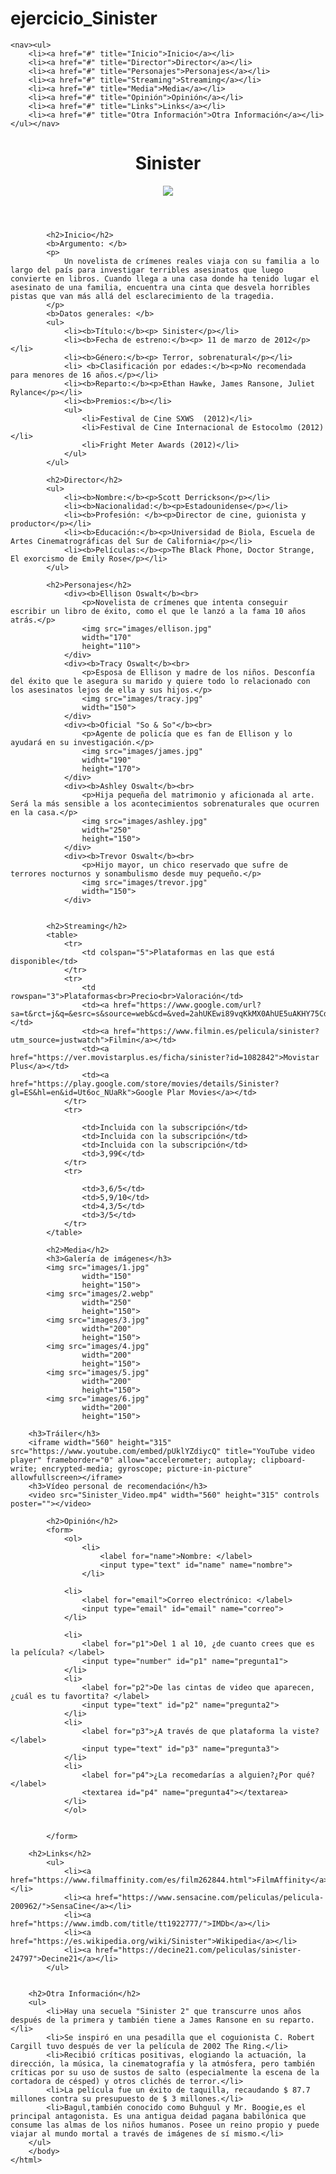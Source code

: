 # ejercicio_Sinister
<!DOCTYPE html>
<html lang="es">
<head>
    <meta charset="UTF-8">
    <meta http-equiv="X-UA-Compatible" content="IE=edge">
    <meta name="viewport" content="width=device-width, initial-scale=1.0">
    <title>Sinister</title>
    <style>table, tr, td{
        border: 1px solid black;
        border-collapse: collapse;
        text-align: center;
    }</style>
  <style>
    .mainmenubtn {
        background-color: skyblue;
        color: white;
        border: none;
        cursor: pointer;
        padding:20px;
        margin-top:20px;
    }
    .mainmenubtn:hover {
        background-color: blue;
        }
    .dropdown {
        position: relative;
        display: inline-block;
    }
    .dropdown-child {
        display: none;
        background-color: skyblue;
        min-width: 200px;
    }
    .dropdown-child a {
        color: blue;
        padding: 20px;
        text-decoration: none;
        display: block;
    }
    .dropdown:hover .dropdown-child {
        display: block;
    }
</style>

    <nav><ul>
        <li><a href="#" title="Inicio">Inicio</a></li>
        <li><a href="#" title="Director">Director</a></li>
        <li><a href="#" title="Personajes">Personajes</a></li>
        <li><a href="#" title="Streaming">Streaming</a></li>
        <li><a href="#" title="Media">Media</a></li>
        <li><a href="#" title="Opinión">Opinión</a></li>
        <li><a href="#" title="Links">Links</a></li>
        <li><a href="#" title="Otra Información">Otra Información</a></li>
    </ul></nav>
</head>
<header>
    <h1>Sinister</h1>
    <img src="images/cartel.jpg">
</header>
<body>
    <form>

            <h2>Inicio</h2>
            <b>Argumento: </b>
            <p>
                Un novelista de crímenes reales viaja con su familia a lo largo del país para investigar terribles asesinatos que luego convierte en libros. Cuando llega a una casa donde ha tenido lugar el asesinato de una familia, encuentra una cinta que desvela horribles pistas que van más allá del esclarecimiento de la tragedia. 
            </p>
            <b>Datos generales: </b>
            <ul>
                <li><b>Título:</b><p> Sinister</p></li>
                <li><b>Fecha de estreno:</b><p> 11 de marzo de 2012</p></li>
                <li><b>Género:</b><p> Terror, sobrenatural</p></li>
                <li> <b>Clasificación por edades:</b><p>No recomendada para menores de 16 años.</p></li>
                <li><b>Reparto:</b><p>Ethan Hawke, James Ransone, Juliet Rylance</p></li>
                <li><b>Premios:</b></li>
                <ul>
                    <li>Festival de Cine SXWS  (2012)</li>
                    <li>Festival de Cine Internacional de Estocolmo (2012)</li>
                    <li>Fright Meter Awards (2012)</li>
                </ul>
            </ul>

            <h2>Director</h2>
            <ul>
                <li><b>Nombre:</b><p>Scott Derrickson</p></li>
                <li><b>Nacionalidad:</b><p>Estadounidense</p></li>
                <li><b>Profesión: </b><p>Director de cine, guionista y productor</p></li>
                <li><b>Educación:</b><p>Universidad de Biola, Escuela de Artes Cinematrográficas del Sur de California</p></li>
                <li><b>Películas:</b><p>The Black Phone, Doctor Strange, El exorcismo de Emily Rose</p></li>
            </ul>
            
            <h2>Personajes</h2>
                <div><b>Ellison Oswalt</b><br>
                    <p>Novelista de crímenes que intenta conseguir escribir un libro de éxito, como el que le lanzó a la fama 10 años atrás.</p>
                    <img src="images/ellison.jpg"
                    width="170"
                    height="110">
                </div>
                <div><b>Tracy Oswalt</b><br>
                    <p>Esposa de Ellison y madre de los niños. Desconfía del éxito que le asegura su marido y quiere todo lo relacionado con los asesinatos lejos de ella y sus hijos.</p>
                    <img src="images/tracy.jpg"
                    width="150">
                </div>
                <div><b>Oficial "So & So"</b><br>
                    <p>Agente de policía que es fan de Ellison y lo ayudará en su investigación.</p>
                    <img src="images/james.jpg"
                    widht="190"
                    height="170">
                </div>
                <div><b>Ashley Oswalt</b><br>
                    <p>Hija pequeña del matrimonio y aficionada al arte. Será la más sensible a los acontecimientos sobrenaturales que ocurren en la casa.</p>
                    <img src="images/ashley.jpg"
                    width="250"
                    height="150">
                </div>
                <div><b>Trevor Oswalt</b><br>
                    <p>Hijo mayor, un chico reservado que sufre de terrores nocturnos y sonambulismo desde muy pequeño.</p>
                    <img src="images/trevor.jpg"
                    width="150">
                </div>
            
        
            <h2>Streaming</h2>
            <table>
                <tr>
                    <td colspan="5">Plataformas en las que está disponible</td>
                </tr>
                <tr>
                    <td rowspan="3">Plataformas<br>Precio<br>Valoración</td>
                    <td><a href="https://www.google.com/url?sa=t&rct=j&q=&esrc=s&source=web&cd=&ved=2ahUKEwi89vqKkMX0AhUE5uAKHY75Cd0QFnoECAQQAQ&url=https%3A%2F%2Fwww.netflix.com%2Fes%2Ftitle%2F70221486&usg=AOvVaw3iD5mh85emuODBxiIg1WLr">Netflix</a></td>
                    <td><a href="https://www.filmin.es/pelicula/sinister?utm_source=justwatch">Filmin</a></td>
                    <td><a href="https://ver.movistarplus.es/ficha/sinister?id=1082842">Movistar Plus</a></td>
                    <td><a href="https://play.google.com/store/movies/details/Sinister?gl=ES&hl=en&id=Ut6oc_NUaRk">Google Plar Movies</a></td>
                </tr>
                <tr>
                    
                    <td>Incluida con la subscripción</td>
                    <td>Incluida con la subscripción</td>
                    <td>Incluida con la subscripción</td>
                    <td>3,99€</td>
                </tr>
                <tr>
                    
                    <td>3,6/5</td>
                    <td>5,9/10</td>
                    <td>4,3/5</td>
                    <td>3/5</td>
                </tr>
            </table>

            <h2>Media</h2>
            <h3>Galería de imágenes</h3>
            <img src="images/1.jpg"
                    width="150"
                    height="150">
            <img src="images/2.webp"
                    width="250"
                    height="150">
            <img src="images/3.jpg"
                    width="200"
                    height="150">
            <img src="images/4.jpg"
                    width="200"
                    height="150">
            <img src="images/5.jpg"
                    width="200"
                    height="150">
            <img src="images/6.jpg"
                    width="200"
                    height="150">

        <h3>Tráiler</h3>
        <iframe width="560" height="315" src="https://www.youtube.com/embed/pUklYZdiycQ" title="YouTube video player" frameborder="0" allow="accelerometer; autoplay; clipboard-write; encrypted-media; gyroscope; picture-in-picture" allowfullscreen></iframe>
        <h3>Vídeo personal de recomendación</h3>
        <video src="Sinister_Video.mp4" width="560" height="315" controls poster=""></video>

            <h2>Opinión</h2>
            <form>
                <ol>
                    <li>
                        <label for="name">Nombre: </label>
                        <input type="text" id="name" name="nombre">
                    </li>
                    
                <li>
                    <label for="email">Correo electrónico: </label>
                    <input type="email" id="email" name="correo">
                </li>
                
                <li>
                    <label for="p1">Del 1 al 10, ¿de cuanto crees que es la película? </label>
                    <input type="number" id="p1" name="pregunta1">
                </li>
                <li>
                    <label for="p2">De las cintas de video que aparecen, ¿cuál es tu favortita? </label>
                    <input type="text" id="p2" name="pregunta2">
                </li> 
                <li>
                    <label for="p3">¿A través de que plataforma la viste? </label>
                    <input type="text" id="p3" name="pregunta3">
                </li>
                <li>
                    <label for="p4">¿La recomedarías a alguien?¿Por qué?</label>
                    <textarea id="p4" name="pregunta4"></textarea>
                </li>
                </ol>
                

            </form>

        <h2>Links</h2>
            <ul>
                <li><a href="https://www.filmaffinity.com/es/film262844.html">FilmAffinity</a></li>
                <li><a href="https://www.sensacine.com/peliculas/pelicula-200962/">SensaCine</a></li>
                <li><a href="https://www.imdb.com/title/tt1922777/">IMDb</a></li>
                <li><a href="https://es.wikipedia.org/wiki/Sinister">Wikipedia</a></li>
                <li><a href="https://decine21.com/peliculas/sinister-24797">Decine21</a></li>
            </ul>


        <h2>Otra Información</h2>  
        <ul>
            <li>Hay una secuela "Sinister 2" que transcurre unos años después de la primera y también tiene a James Ransone en su reparto.</li>
            <li>Se inspiró en una pesadilla que el coguionista C. Robert Cargill tuvo después de ver la película de 2002 The Ring.</li>
            <li>Recibió críticas positivas, elogiando la actuación, la dirección, la música, la cinematografía y la atmósfera, pero también críticas por su uso de sustos de salto (especialmente la escena de la cortadora de césped) y otros clichés de terror.</li>
            <li>La película fue un éxito de taquilla, recaudando $ 87.7 millones contra su presupuesto de $ 3 millones.</li>
            <li>Bagul,también conocido como Buhguul y Mr. Boogie,es el principal antagonista. Es una antigua deidad pagana babilónica que consume las almas de los niños humanos. Posee un reino propio y puede viajar al mundo mortal a través de imágenes de sí mismo.</li>
        </ul>  
        </body>
    </html>
